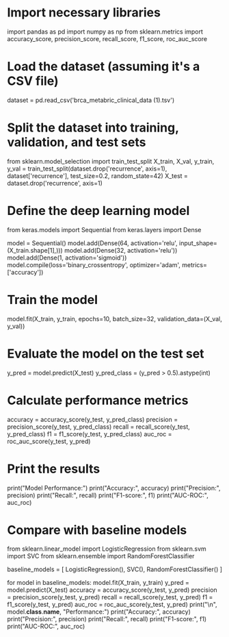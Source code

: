 # Import necessary libraries
import pandas as pd
import numpy as np
from sklearn.metrics import accuracy_score, precision_score, recall_score, f1_score, roc_auc_score

# Load the dataset (assuming it's a CSV file)
dataset = pd.read_csv('brca_metabric_clinical_data (1).tsv')

# Split the dataset into training, validation, and test sets
from sklearn.model_selection import train_test_split
X_train, X_val, y_train, y_val = train_test_split(dataset.drop('recurrence', axis=1), dataset['recurrence'], test_size=0.2, random_state=42)
X_test = dataset.drop('recurrence', axis=1)

# Define the deep learning model
from keras.models import Sequential
from keras.layers import Dense

model = Sequential()
model.add(Dense(64, activation='relu', input_shape=(X_train.shape[1],)))
model.add(Dense(32, activation='relu'))
model.add(Dense(1, activation='sigmoid'))
model.compile(loss='binary_crossentropy', optimizer='adam', metrics=['accuracy'])

# Train the model
model.fit(X_train, y_train, epochs=10, batch_size=32, validation_data=(X_val, y_val))

# Evaluate the model on the test set
y_pred = model.predict(X_test)
y_pred_class = (y_pred > 0.5).astype(int)

# Calculate performance metrics
accuracy = accuracy_score(y_test, y_pred_class)
precision = precision_score(y_test, y_pred_class)
recall = recall_score(y_test, y_pred_class)
f1 = f1_score(y_test, y_pred_class)
auc_roc = roc_auc_score(y_test, y_pred)

# Print the results
print("Model Performance:")
print("Accuracy:", accuracy)
print("Precision:", precision)
print("Recall:", recall)
print("F1-score:", f1)
print("AUC-ROC:", auc_roc)

# Compare with baseline models
from sklearn.linear_model import LogisticRegression
from sklearn.svm import SVC
from sklearn.ensemble import RandomForestClassifier

baseline_models = [
    LogisticRegression(),
    SVC(),
    RandomForestClassifier()
]

for model in baseline_models:
    model.fit(X_train, y_train)
    y_pred = model.predict(X_test)
    accuracy = accuracy_score(y_test, y_pred)
    precision = precision_score(y_test, y_pred)
    recall = recall_score(y_test, y_pred)
    f1 = f1_score(y_test, y_pred)
    auc_roc = roc_auc_score(y_test, y_pred)
    print("\n", model.__class__.__name__, "Performance:")
    print("Accuracy:", accuracy)
    print("Precision:", precision)
    print("Recall:", recall)
    print("F1-score:", f1)
    print("AUC-ROC:", auc_roc) 
